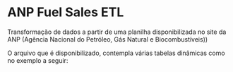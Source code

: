 # ANP Fuel Sales ETL
Transformação de dados a partir de uma planilha disponibilizada no site da ANP (Agência Nacional do Petróleo, Gás Natural e Biocombustíveis))


O arquivo que é disponibilizado, contempla várias tabelas dinâmicas como no exemplo a seguir:
